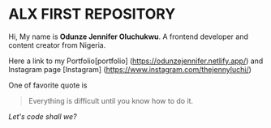 # ALX FIRST REPOSITORY

Hi, My name is **Odunze Jennifer Oluchukwu**. A frontend developer and content creator from Nigeria.

Here a link to my Portfolio[portfolio] (https://odunzejennifer.netlify.app/) and Instagram page [Instagram] (https://www.instagram.com/thejennyluchi/)

One of favorite quote is 
>Everything is difficult until you know how to do it.

_Let's code shall we?_